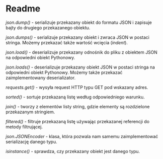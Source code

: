 # Readme

*_json.dump()_* - serializuje przekazany obiekt do formatu JSON i zapisuje bajty do drugiego przekazanego obiektu.

*_json.dumps()_* - serializuje przekazany obiekt i zwraca JSON w postaci stringa. Możemy przekazać także wartość wcięcia (_indent_).

*_json.load()_* - deserializuje przekazany odnośnik do pliku z obiektem JSON na odpowiedni obiekt Pythonowy.

*_json.loads()_* - deserializuje przekazany obiekt JSON w postaci stringa na odpowiedni obiekt Pythonowy. Możemy także przekazać zaimplementowany deserializator.

*_requests.get()_* - wysyła request HTTP typu GET pod wskazany adres.

*_sorted()_* - sortuje przekazaną listę według odpowiedniego warunku.

*_join()_* - tworzy z elementów listy string, gdzie elementy są rozdzielone przekazanym stringiem.

*_filtered()_* - filtruje przekazaną listę używając przekazanej referencji do metody filtrującej.

*_json.JSONEncoder_* - klasa, która pozwala nam samemu zaimplementować serializację danego typu.

*_isinstance()_* - sprawdza, czy przekazany obiekt jest danego typu.